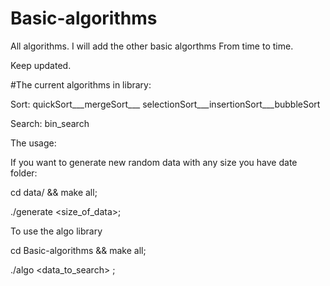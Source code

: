# Basic-algorithms

All algorithms.       I will add the other basic algorthms From time to time.

Keep updated.


#The current algorithms in library:

Sort: quickSort___mergeSort___ selectionSort___insertionSort___bubbleSort

Search: bin_search

The usage:


If you want to generate new random data with any size you have date folder:

cd data/ &&  make all;

./generate <size_of_data>;

To use the algo library

cd Basic-algorithms && make all;

./algo <data_to_search> ;
